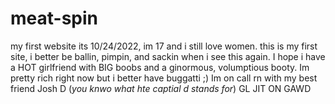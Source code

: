 # meat-spin
my first website 
its 10/24/2022, im 17 and i still love women. this is my first site, i better be ballin, pimpin, and sackin when i see this again. I hope i have a HOT girlfriend with BIG boobs and a ginormous, volumptious booty. Im pretty rich right now but i better have buggatti ;) Im on call rn with my best friend Josh D (*you knwo what hte captial d stands for*) GL JIT ON GAWD
